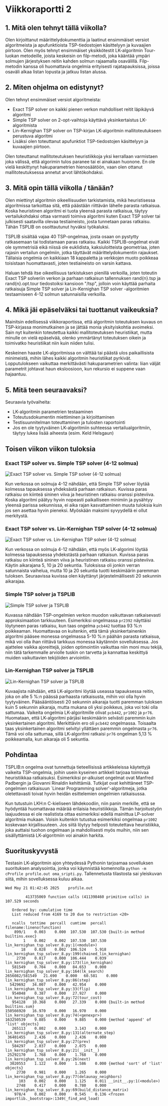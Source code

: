 # Viikkoraportti 2

## 1. Mitä olen tehnyt tällä viikolla?

Olen kirjoittanut määrittelydokumenttia ja laatinut ensimmäiset versiot algoritmeista ja apufunktioista TSP-tiedostojen käsittelyyn ja kuvaajien piirtoon. Olen myös tehnyt ensimmäiset yksikkötestit LK-algoritmin Tour-luokan metodeille, joista keskeisin on filp-metodi, joka kääntää ympäri solmujen järjestyksen reitin kahden solmun rajaamalla osavälillä. Filp-metodin kanssa oli huomattavia ongelmia erityisesti rajatapauksissa, joissa osaväli alkaa listan lopusta ja jatkuu listan alussa. 

## 2. Miten ohjelma on edistynyt?

Olen tehnyt ensimmäiset versiot algoritmeista:
- Exact TSP solver on kaikki pienen verkon mahdolliset reitit läpikäyvä algoritmi
- Simple TSP solver on 2-opt-vaihtoja käyttävä yksinkertaistus LK-algoritmista
- Lin-Kernighan TSP solver on TSP-kirjan LK-algoritmin mallitoteutukseen perustuva algoritmi
- Lisäksi olen toteuttanut apufunktiot TSP-tiedostojen käsittelyyn ja kuvaajien piirtoon.

Olen toteuttanut mallitoteutuksen heuristiikkoja yksi kerrallaan varmistaen joka välissä, että algorimin tulos paranee tai ei ainakaan huonone. En ole vielä keskittynyt hakuparametrien hienosäätöön, vaan olen ottanut mallitoteutuksessa annetut arvot lähtökohdaksi.

## 3. Mitä opin tällä viikolla / tänään?

Olen miettinyt algoritmin oikeellisuuden tarkistamista, mikä heuristisessa algoritmissa tarkoittaa sitä, että päästään riittävän lähelle parasta ratkaisua. Koska heuristinen algoritmi ei tuota yleensä parasta ratkaisua, täytyy vertailukohdaksi ottaa varmasti toimiva algoritmi kuten Exact TSP solver tai julkisesti saatavilla olevaa testiaineisto, josta tunnetaan paras ratkaisu. Tähän TSPLIB on osoittautunut hyväksi työkaluksi. 

TSPLIB sisältää vajaa 40 TSP-ongelmaa, josta osaan on pystytty ratkasemaan tai todistamaan paras ratkaisu. Kaikki TSPLIB-ongelmat eivät ole symmetrisiä eikä niissä ole euklidista, kaksiuloitteista geometriaa, joten rajasin vertailun ongelmiin, jotka täyttävät määrittelydokumentin rajaukset. Tällaisia ongelmia on kaikkiaan 18 kappaletta ja verkkojen muoto poikkeaa toisistaan huomattavasti, joten testiaineisto on varsin kattava.     

Haluan tehdä itse oikeellisuus tarkistuksen pienillä verkoilla, joten toteutin Exact TSP solveriin verkon ja parhaan ratkaisun tallennuksen rand{n}.tsp ja rand{n}.opt.tour tiedostoiksi kansioon "/tsp", jolloin voin käyttää parhaita ratkaisuja Simple TSP solver ja Lin-Kernighan TSP solver -algoritmien testaamiseen 4-12 solmun satunnaisilla verkoilla.

## 4. Mikä jäi epäselväksi tai tuottanut vaikeuksia? 

Mainitsin edellisessä viikkoraportissa, että algoritmin toteutuksen kuvaus on TSP-kirjassa monimutkainen ja se jättää monia yksityiskohtia avoimeksi. Sain nyt kuitenkin toteutettua kaikki mallitoteutuksen heuristiikat, mutta minulle on vielä epäselvää, olenko ymmärtänyt toteutuksen oikein ja toimivatko heuristiikat niin kuin niiden tulisi. 

Keskeinen haaste LK-algoritmissa on välttää tai päästä ulos paikaillisista minimeistä, mihin lähes kaikki algoritmin heuristiikat pyrkivät. Lopputulokseen vaikuttaa merkittävästi hakuparametrien valinta: liian väljät parametrit johtavat haun eksloosioon, kun rekursio ei suppene vaan hajaantuu.   

## 5. Mitä teen seuraavaksi?

Seuraavia työvaiheita:
- LK-algoritmin parametrien testaaminen
- Toteutusdokumentin miettiminen ja kirjoittaminen
- Testisuunnitelman toteuttaminen ja tulosten raportointi
- Jos en ole tyytyväinen LK-algoritmiin suhteessa vertailualgoritmiin, täytyy lukea lisää aiheesta (esim. Keld Helsgaun)  

## Toisen viikon viikon tuloksia

### Exact TSP solver vs. Simple TSP solver (4-12 solmua)

![Exact TSP solver vs. Simple TSP solver (4-12 solmua)](/images/simple_tsp_solver_plots_4_12_cities_20s.png)

Kun verkossa on solmuja 4-12 nähdään, että Simple TSP solver löytää kolmessa tapauksessa yhdeksästä parhaan ratkaisun. Kuvissa paras ratkaisu on kiinteä sininen viiva ja heuristinen ratkaisu oranssi pisteviiva. Koska algoritmi päätyy hyvin nopeasti paikalliseen minimiin ja pysähtyy yleensä parissa sekunnissa, ei aika rajan kasvattaminen muuta tuloksia kuin jos sen asettaa hyvin pieneksi. Myöskään maksimi syvyydellä ei ollut merkitystä.

### Exact TSP solver vs. Lin-Kernighan TSP solver (4-12 solmua)

![Exact TSP solver vs. Lin-Kernighan TSP solver (4-12 solmua)](/images/lin_kernighan_tsp_solver_plots_4_12_cities_20s.png)

Kun verkossa on solmuja 4-12 nähdään, että myös LK-algorimi löytää kolmessa tapauksessa yhdekstästä parhaan ratkaisun. Kuvissa paras ratkaisu on kiinteä sininen viiva ja heuristinen ratkaisu oranssi pisteviiva. Käytin aikarajana 5, 10 ja 20 sekuntia. Tuloksissa oli jonkin verran satunnaista vaihelua, mutta 10 ja 20 sekuntia tuotti keskimäärin paremman tuloksen. Seuraavissa kuvissa olen käyttänyt järjestelmällisesti 20 sekunnin aikarajaa.

### Simple TSP solver ja TSPLIB

![Simple TSP solver ja TSPLIB](/images/simple_tsp_solver_plots_20s.png)

Kuvassa nähdään TSP-ongelmien verkon muodon vaikuttavan ratkaisevasti approksimaation tarkkuuteen. Esimerkiksi ongelmassa `pr2392` näyttäisi löytyneen paras ratkaisu, kun taas ongelma `pcb442` tuottaa 93 %:n poikkeaman. Huomattavaa on kuitenkin, että tämä yksinkertainenkin algoritmi pääsee monessa ongelmassa 5-10 %:n päähän parasta ratkaisua, mikä voi olla ihan riittävä tarkkuus monessa käytännön sovelluksessa. Jos ajattelee vaikka ajoreittejä, joiden optimointiin vaikuttaa niin moni muu tekijä, niin tätä tarkemmalle arviolle tuskin on tarvetta ja kannattaa keskittyä muiden vaikuttavien tekijöiden arviointiin.

### Lin-Kernighan TSP solver ja TSPLIB

![Lin-Kernighan TSP solver ja TSPLIB](/images/lin_kernighan_tsp_solver_plots_20s.png)

Kuvaajista nähdään, että LK-algoritmi löytää useassa tapauksessa reitin, joka on alle 5 %:n päässä parhaasta ratkaisusta, mihin voi olla hyvin tyytyväinen. Pääsääntöisesti 20 sekunnin aikaraja tuotti paremman tuloksen kuin 5 sekunnin aikaraja, mutta mukana oli yksi poikkeus, joka voi toki olla sattumaa. Vaikeita ongelmia LK-algoritmille olivat `pcb442`, `pr1002` ja `pr76`. Huomataan, että LK-algoritmi pärjäsi keskimäärin selvästi paremmin kuin yksinkertainen algoritmi. Merkittävin ero oli `pcb442` ongelmassa. Toisaalta taas yksinkertainen algoritmi selvityi yllättäen paremmin ongelmasta `pr76`. Tämä voi olla sattumaa, sillä LK-algoritmi ratkaisi `pr76` ongelman 5,13 % poikkeamalla, kun aikaraja oli 5 sekuntia.

## Pohdintaa

TSPLIB:n ongelma ovat tunnettuja tieteellisissä artikkeleissa käytettyjä vaikeita TSP-ongelmia, joihin usein kyseinen artikkeli tarjoaa toimivaa heuristiikkaa ratkaisuksi. Esimerkiksi pr-alkuiset ongelmat ovat Manfred Padbergin ja Giovanni Rinaldin kehittämiä. Tutkijat ovat kehittäneet TSP-ongelmien ratkaisuun `Linear Programming solver'-algoritmeja, jotka oletettavasti toivat hyvin heidän esittelemien ongelmien ratkaisussa. 

Kun tutustuin LKH:n C-kieliseen lähdekoodiin, niin panin merkille, että se hyödyntää huomattavaa määrää erilaisia heuristiikkoja. Tämän harjoitustyön laajuudessa ei ole realistista ottaa esimerkiksi edellä mainittua LP-solver algoritmia mukaan. Voisin kuitenkin tutustua esimerkiksi ongelmaa `pr1002` koskevaan kirjallisuuteen. Jos siitä löytyy helposti toteutettava heuristiikka, joka auttaisi tuohon ongelmaan ja mahdollisesti myös muihin, niin sen sisällyttämistä LK-algoritmiin voi ainakin harkita.

## Suorituskyvystä

Testasin LK-algoritmin ajon yhteydessä Pythonin tarjoamaa sovelluksen suorituksen analysointia, jonka voi käynnistää komennolla `python -m cProfile profile.out oma_sripti.py`. Tallennetusta tilastosta sai yleiskuvan siitä, mihin sovelluksessa kuluu aikaa.  

```
Wed May 21 01:42:45 2025    profile.out

         413735069 function calls (411398460 primitive calls) in 107.529 seconds

   Ordered by: cumulative time
   List reduced from 4169 to 20 due to restriction <20>

   ncalls  tottime  percall  cumtime  percall filename:lineno(function)
    899/1    0.003    0.000  107.530  107.530 {built-in method builtins.exec}
        1    0.002    0.002  107.530  107.530 lin_kernighan_tsp_solver_8.py:1(<module>)
       18    0.028    0.002  106.524    5.918 lin_kernighan_tsp_solver_8.py:199(chained_lin_kernighan)
     2730    0.817    0.000  106.444    0.039 lin_kernighan_tsp_solver_8.py:173(lin_kernighan)
   581549    0.704    0.000   84.653    0.000 lin_kernighan_tsp_solver_8.py:164(lk_search)
2656082/581549   21.690    0.000   60.581    0.000 lin_kernighan_tsp_solver_8.py:86(step)
  5429692   34.007    0.000   42.954    0.000 lin_kernighan_tsp_solver_8.py:33(flip)
   954048    0.387    0.000   27.927    0.000 lin_kernighan_tsp_solver_8.py:72(tour_cost)
   954128   10.368    0.000   27.339    0.000 {built-in method builtins.sum}
150566920   16.970    0.000   16.970    0.000 lin_kernighan_tsp_solver_8.py:74(<genexpr>)
163250539    9.885    0.000    9.885    0.000 {method 'append' of 'list' objects}
   265113    0.802    0.000    3.143    0.000 lin_kernighan_tsp_solver_8.py:131(alternate_step)
 36401455    2.436    0.000    2.436    0.000 lin_kernighan_tsp_solver_8.py:27(prev)
   584297    2.037    0.000    2.075    0.000 lin_kernighan_tsp_solver_8.py:21(__init__)
 25292170    1.768    0.000    1.768    0.000 lin_kernighan_tsp_solver_8.py:26(next)
  3020553    1.122    0.000    1.586    0.000 {method 'sort' of 'list' objects}
     2730    0.981    0.000    1.265    0.000 lin_kernighan_tsp_solver_8.py:77(delaunay_neighbors)
      103    0.002    0.000    1.125    0.011 __init__.py:1(<module>)
     2748    0.417    0.000    0.780    0.000 lin_kernighan_tsp_solver_8.py:69(build_distance_matrix)
    978/4    0.002    0.000    0.545    0.136 <frozen importlib._bootstrap>:1349(_find_and_load)
```